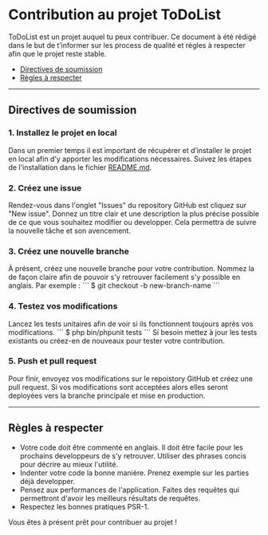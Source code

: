 <h1>Contribution au projet ToDoList</h1>
ToDoList est un projet auquel tu peux contribuer. Ce document à été rédigé dans le but de t’informer sur les process de 
qualité et règles à respecter afin que le projet reste stable. 
    <ul>
        <li><a href="#directives">Directives de soumission</a></li>
        <li><a href="#regles">Règles à respecter</a></li>
    </ul>
<hr>

<h2>Directives de soumission</h2>
<h3>1. Installez le projet en local</h3>
Dans un premier temps il est important de récupérer et d’installer le projet en local afin d’y apporter les modifications 
nécessaires. Suivez les étapes de l'installation dans le fichier <a href="https://github.com/benjaminroche4/ToDoList/blob/master/README.md">README.md</a>.

<h3>2. Créez une issue</h3>
Rendez-vous dans l'onglet "Issues" du repository GitHub est cliquez sur "New issue". 
Donnez un titre clair et une description la plus précise possible de ce que vous souhaitez modifier ou developper. 
Cela permettra de suivre la nouvelle tâche et son avencement. 

<h3>3. Créez une nouvelle branche</h3>
À présent, créez une nouvelle branche pour votre contribution. Nommez la de façon claire afin de pouvoir s'y retrouver facilement
s'y possible en anglais. 
Par exemple : 
```
$ git checkout -b new-branch-name
```

<h3>4. Testez vos modifications</h3>
Lancez les tests unitaires afin de voir si ils fonctionnent toujours après vos modifications.
```
$ php bin/phpunit tests 
```
Si besoin mettez à jour les tests existants ou créez-en de nouveaux pour tester votre contribution.

<h3>5. Push et pull request</h3>
Pour finir, envoyez vos modifications sur le repoistory GitHub et créez une pull request. Si vos modifications sont acceptées 
alors elles seront deployées vers la branche principale et mise en production. 
<hr>

<h2>Règles à respecter</h2>
    <ul>
        <li>Votre code doit être commenté en anglais. Il doit être facile pour les prochains developpeurs de s'y retrouver.
        Utiliser des phrases concis pour décrire au mieux l'utilité.</li>
        <li>Indenter votre code la bonne manière. Prenez exemple sur les parties déjà developper.</li>
        <li>Pensez aux performances de l'application. Faites des requêtes qui permettront d'avoir les meilleurs résultats de requêtes.</li>
        <li>Respectez les bonnes pratiques PSR-1.</li> 
    </ul>

Vous êtes à présent prêt pour contribuer au projet ! 